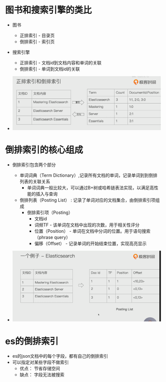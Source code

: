 # 图书和搜索引擎的类比

- 图书
  - 正排索引  - 目录页
  - 倒排索引 - 索引页
- 搜索引擎
  - 正排索引 - 文档id到文档内容和单词的关联
  - 倒排索引 - 单词到文档id的关联

- ![image-20221029085926471](img/image-20221029085926471.png)

# 倒排索引的核心组成

- 倒排索引包含两个部分
  - 单词词典（Term Dictionary）,记录所有文档的单词，记录单词到到倒排列表的关联关系
    - 单词词典一般比较大，可以通过B+树或哈希链表法实现，以满足高性能的插入与查询
  - 倒排列表（Posting List） : 记录了单词对应的文档集合，由倒排索引项组成
    - 倒排索引项（Posting）
      - 文档id
      - 词频TF - 该单词在文档中出现的次数，用于相关性评分
      - 位置（Position） - 单词在文档中分词的位置。用于语句搜索（phrase query）
      - 偏移（Offset） - 记录单词的开始结束位置，实现高亮显示



- ![image-20221029091052263](img/image-20221029091052263.png)



# es的倒排索引

- es的json文档中的每个字段，都有自己的倒排索引
- 可以指定对某些字段不做索引
  - 优点： 节省存储空间
  - 缺点： 字段无法被搜索



























